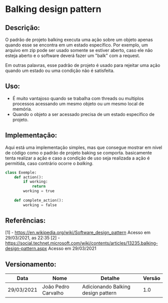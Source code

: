 # Balking design pattern

## Descrição: 

O padrão de projeto balking executa uma ação sobre um objeto apenas quando esse se encontra em um estado específico. Por exemplo, um arquivo em zip pode ser usado somente se estiver aberto, caso ele não esteja aberto e o software deverá fazer um "balk" com a request.

Em outras palavras, esse padrão de projeto é usado para rejeitar uma ação quando um estado ou uma condição não é satisfeita.

## Uso:

* É muito vantajoso quando se trabalha com threads ou multiplos processos acessando um mesmo objeto ou um mesmo local de memória. 
* Quando o objeto a ser acessado precisa de um estado específico de projeto. 

## Implementação:

Aqui está uma implementação simples, mas que consegue mostrar em nível de código como o padrão de projeto baking se comporta. basicamente tenta realizar a ação e caso a condição de uso seja realizada a ação é permitida, caso contrário ocorre o *balking*. 

~~~python
class Exemple:
    def action():
        if working:
            return
        working = true
    
    def complete_action():
        working = false
~~~

## Referências:
[1] - https://en.wikipedia.org/wiki/Software_design_pattern Acesso em 29/03/2021, as 22:35
[2] - https://social.technet.microsoft.com/wiki/contents/articles/13235.balking-design-pattern.aspx Acesso em 29/03/2021

## Versionamento:

|Data|Nome|Detalhe|Versão|
|---|---|---|---|
|29/03/2021|João Pedro Carvalho|Adicionando Balking design pattern|1.0|